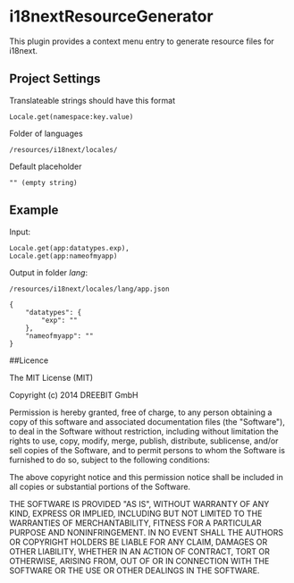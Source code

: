 i18nextResourceGenerator
========================

This plugin provides a context menu entry to generate resource files for i18next.

Project Settings
----------------

Translateable strings should have this format

    Locale.get(namespace:key.value)

Folder of languages

    /resources/i18next/locales/

Default placeholder

    "" (empty string)

Example
-------

Input:

    Locale.get(app:datatypes.exp),
    Locale.get(app:nameofmyapp)

Output in folder *lang*:
    
    /resources/i18next/locales/lang/app.json

    {
        "datatypes": {
            "exp": ""
        },
        "nameofmyapp": ""
    }

##Licence

The MIT License (MIT)

Copyright (c) 2014 DREEBIT GmbH

Permission is hereby granted, free of charge, to any person obtaining a copy
of this software and associated documentation files (the "Software"), to deal
in the Software without restriction, including without limitation the rights
to use, copy, modify, merge, publish, distribute, sublicense, and/or sell
copies of the Software, and to permit persons to whom the Software is
furnished to do so, subject to the following conditions:

The above copyright notice and this permission notice shall be included in all
copies or substantial portions of the Software.

THE SOFTWARE IS PROVIDED "AS IS", WITHOUT WARRANTY OF ANY KIND, EXPRESS OR
IMPLIED, INCLUDING BUT NOT LIMITED TO THE WARRANTIES OF MERCHANTABILITY,
FITNESS FOR A PARTICULAR PURPOSE AND NONINFRINGEMENT. IN NO EVENT SHALL THE
AUTHORS OR COPYRIGHT HOLDERS BE LIABLE FOR ANY CLAIM, DAMAGES OR OTHER
LIABILITY, WHETHER IN AN ACTION OF CONTRACT, TORT OR OTHERWISE, ARISING FROM,
OUT OF OR IN CONNECTION WITH THE SOFTWARE OR THE USE OR OTHER DEALINGS IN THE
SOFTWARE.